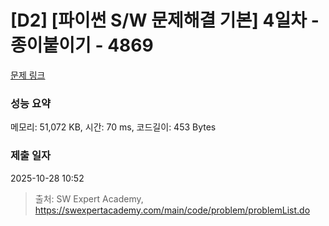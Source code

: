 # [D2] [파이썬 S/W 문제해결 기본] 4일차 - 종이붙이기 - 4869 

[문제 링크](https://swexpertacademy.com/main/code/problem/problemDetail.do?contestProbId=AWTQWhlqQWADFAVT) 

### 성능 요약

메모리: 51,072 KB, 시간: 70 ms, 코드길이: 453 Bytes

### 제출 일자

2025-10-28 10:52



> 출처: SW Expert Academy, https://swexpertacademy.com/main/code/problem/problemList.do